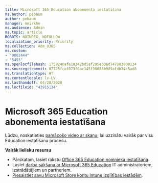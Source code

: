```yaml
---
title: Microsoft 365 Education abonementa iestatīšana
ms.author: pebaum
author: pebaum
manager: mnirkhe
ms.audience: Admin
ms.topic: article
ROBOTS: NOINDEX, NOFOLLOW
localization_priority: Priority
ms.collection: Adm_O365
ms.custom:
- "9002444"
- "5493"
ms.openlocfilehash: 1759240afe18342bd5af205eb36d747803808134
ms.sourcegitcommit: 07725fcaf073f0ac145f98653b989afdb34c5ad0
ms.translationtype: HT
ms.contentlocale: lv-LV
ms.lasthandoff: 04/28/2020
ms.locfileid: "43915134"
---
```

# <a name="set-up-a-microsoft-365-education-subscription"></a>Microsoft 365 Education abonementa iestatīšana

Lūdzu, noskatieties [pamācošo video ar skaņu](https://aka.ms/M365EduSetup), lai uzzinātu vairāk par visu Education iestatīšanu procesu.

**Vairāk lielisku resursu**

- Pārskatam, lasiet rakstu [Office 365 Education nomnieka iestatīšana](https://docs.microsoft.com/microsoft-365/education/intune-edu-trial/set-up-office365-edu-tenant).
- Lasiet [darba sākšana ar Microsoft 365 Education](https://docs.microsoft.com/education/) IT administratoriem, izstrādātājiem un partneriem. 
- [Piesaistiet savu Microsoft Store kontu Intune izglītības iestādēm](https://docs.microsoft.com/microsoft-365/education/intune-edu-trial/configure-microsoft-store-for-education). 
